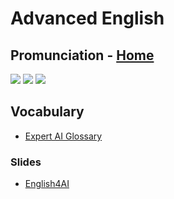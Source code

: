 # Advanced English
## Promunciation - [Home](https://github.com/DLesmes/English/blob/main/README.md)

![](https://www.woodwardenglish.com/wp-content/uploads/2013/03/pronunciation-final-s-english.gif)
![](https://i.imgur.com/FaBTfCR.png)
![](https://www.woodwardenglish.com/wp-content/uploads/2012/11/pronunciation-of-ed-in-english.gif)

## Vocabulary
* [Expert AI Glossary](https://www.expert.ai/glossary-of-ai-terms/)

### Slides
* [English4AI](https://github.com/DLesmes/English/blob/main/advance/students-slides-curso-de-ingles-para-trabajar-con-ia_270134c8-50d3-4945-a32b-d67e7a76ff72.pdf)
